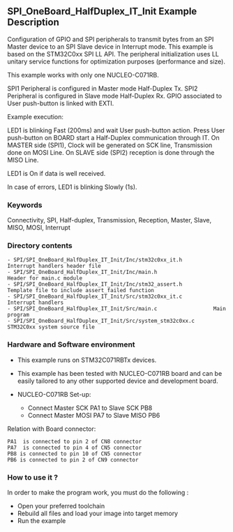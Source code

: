 ﻿## <b>SPI_OneBoard_HalfDuplex_IT_Init Example Description</b>

Configuration of GPIO and SPI peripherals to transmit bytes
from an SPI Master device to an SPI Slave device in Interrupt mode. This example
is based on the STM32C0xx SPI LL API. The peripheral initialization uses
LL unitary service functions for optimization purposes (performance and size).

This example works with only one NUCLEO-C071RB.

SPI1 Peripheral is configured in Master mode Half-Duplex Tx.
SPI2 Peripheral is configured in Slave mode Half-Duplex Rx.
GPIO associated to User push-button is linked with EXTI.

Example execution:

LED1 is blinking Fast (200ms) and wait User push-button action.
Press User push-button on BOARD start a Half-Duplex communication through IT.
On MASTER side (SPI1), Clock will be generated on SCK line, Transmission done on MOSI Line.
On SLAVE side (SPI2) reception is done through the MISO Line.

LED1 is On if data is well received.

In case of errors, LED1 is blinking Slowly (1s).

### <b>Keywords</b>

Connectivity, SPI, Half-duplex, Transmission, Reception, Master, Slave, MISO, MOSI, Interrupt

### <b>Directory contents</b>

	- SPI/SPI_OneBoard_HalfDuplex_IT_Init/Inc/stm32c0xx_it.h          Interrupt handlers header file
	- SPI/SPI_OneBoard_HalfDuplex_IT_Init/Inc/main.h                  Header for main.c module
	- SPI/SPI_OneBoard_HalfDuplex_IT_Init/Inc/stm32_assert.h          Template file to include assert_failed function
	- SPI/SPI_OneBoard_HalfDuplex_IT_Init/Src/stm32c0xx_it.c          Interrupt handlers
	- SPI/SPI_OneBoard_HalfDuplex_IT_Init/Src/main.c                  Main program
	- SPI/SPI_OneBoard_HalfDuplex_IT_Init/Src/system_stm32c0xx.c      STM32C0xx system source file

### <b>Hardware and Software environment</b>

  - This example runs on STM32C071RBTx devices.

  - This example has been tested with NUCLEO-C071RB board and can be
    easily tailored to any other supported device and development board.

  - NUCLEO-C071RB Set-up:
  
    - Connect Master SCK  PA1 to Slave SCK  PB8
    - Connect Master MOSI PA7 to Slave MISO PB6

Relation with Board connector:

	PA1  is connected to pin 2 of CN8 connector
	PA7  is connected to pin 4 of CN5 connector
	PB8 is connected to pin 10 of CN5 connector
	PB6 is connected to pin 2 of CN9 connector

### <b>How to use it ?</b> 

In order to make the program work, you must do the following :

 - Open your preferred toolchain
 - Rebuild all files and load your image into target memory
 - Run the example

